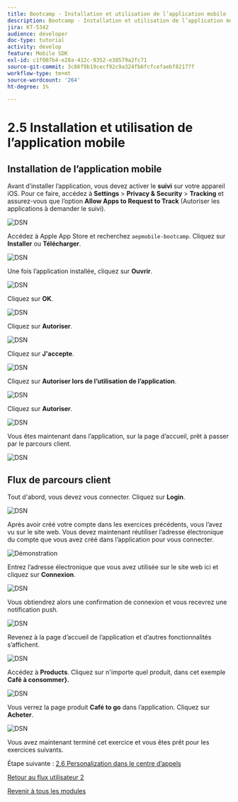 ```yaml
---
title: Bootcamp - Installation et utilisation de l’application mobile
description: Bootcamp - Installation et utilisation de l’application mobile
jira: KT-5342
audience: developer
doc-type: tutorial
activity: develop
feature: Mobile SDK
exl-id: c1f007b4-e28a-412c-9352-e38579a2fc71
source-git-commit: 3c86f9b19cecf92c9a324fb6fcfcefaebf82177f
workflow-type: tm+mt
source-wordcount: '264'
ht-degree: 1%

---
```


# 2.5 Installation et utilisation de l’application mobile


## Installation de l’application mobile

Avant d’installer l’application, vous devez activer le **suivi** sur votre appareil iOS. Pour ce faire, accédez à **Settings** > **Privacy &amp; Security** > **Tracking** et assurez-vous que l’option **Allow Apps to Request to Track** (Autoriser les applications à demander le suivi).

![DSN](./../uc3/images/app4.png)

Accédez à Apple App Store et recherchez `aepmobile-bootcamp`. Cliquez sur **Installer** ou **Télécharger**.

![DSN](./../uc3/images/app1.png)

Une fois l’application installée, cliquez sur **Ouvrir**.

![DSN](./../uc3/images/app2.png)

Cliquez sur **OK**.

![DSN](./../uc3/images/app9.png)

Cliquez sur **Autoriser**.

![DSN](./../uc3/images/app3.png)

Cliquez sur **J&#39;accepte**.

![DSN](./../uc3/images/app7.png)

Cliquez sur **Autoriser lors de l’utilisation de l’application**.

![DSN](./../uc3/images/app8.png)

Cliquez sur **Autoriser**.

![DSN](./../uc3/images/app5.png)

Vous êtes maintenant dans l’application, sur la page d’accueil, prêt à passer par le parcours client.

![DSN](./../uc3/images/app12.png)

## Flux de parcours client

Tout d&#39;abord, vous devez vous connecter. Cliquez sur **Login**.

![DSN](./../uc3/images/app13.png)

Après avoir créé votre compte dans les exercices précédents, vous l’avez vu sur le site web. Vous devez maintenant réutiliser l’adresse électronique du compte que vous avez créé dans l’application pour vous connecter.

![Démonstration](./../uc3/images/pv1.png)

Entrez l’adresse électronique que vous avez utilisée sur le site web ici et cliquez sur **Connexion**.

![DSN](./../uc3/images/app14.png)

Vous obtiendrez alors une confirmation de connexion et vous recevrez une notification push.

![DSN](./../uc3/images/app15.png)

Revenez à la page d’accueil de l’application et d’autres fonctionnalités s’affichent.

![DSN](./../uc3/images/app17.png)

Accédez à **Products**. Cliquez sur n&#39;importe quel produit, dans cet exemple **Café à consommer}.**

![DSN](./images/app19.png)

Vous verrez la page produit **Café to go** dans l’application. Cliquez sur **Acheter**.

![DSN](./images/app20.png)

Vous avez maintenant terminé cet exercice et vous êtes prêt pour les exercices suivants.

Étape suivante : [2.6 Personalization dans le centre d’appels](./ex6.md)

[Retour au flux utilisateur 2](./uc2.md)

[Revenir à tous les modules](../../overview.md)
